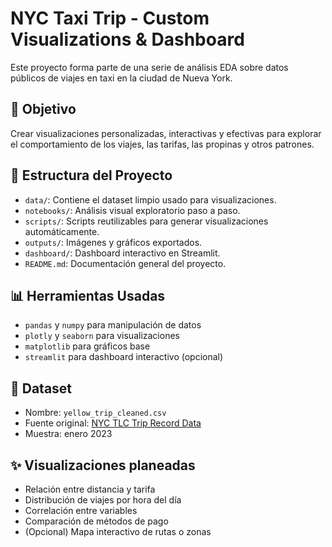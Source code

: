 # NYC Taxi Trip - Custom Visualizations & Dashboard

Este proyecto forma parte de una serie de análisis EDA sobre datos públicos de viajes en taxi en la ciudad de Nueva York.

## 🎯 Objetivo

Crear visualizaciones personalizadas, interactivas y efectivas para explorar el comportamiento de los viajes, las tarifas, las propinas y otros patrones.

## 🧱 Estructura del Proyecto

- `data/`: Contiene el dataset limpio usado para visualizaciones.
- `notebooks/`: Análisis visual exploratorio paso a paso.
- `scripts/`: Scripts reutilizables para generar visualizaciones automáticamente.
- `outputs/`: Imágenes y gráficos exportados.
- `dashboard/`: Dashboard interactivo en Streamlit.
- `README.md`: Documentación general del proyecto.

## 📊 Herramientas Usadas

- `pandas` y `numpy` para manipulación de datos
- `plotly` y `seaborn` para visualizaciones
- `matplotlib` para gráficos base
- `streamlit` para dashboard interactivo (opcional)

## 📁 Dataset

- Nombre: `yellow_trip_cleaned.csv`
- Fuente original: [NYC TLC Trip Record Data](https://www.nyc.gov/site/tlc/about/tlc-trip-record-data.page)
- Muestra: enero 2023

## ✨ Visualizaciones planeadas

- Relación entre distancia y tarifa
- Distribución de viajes por hora del día
- Correlación entre variables
- Comparación de métodos de pago
- (Opcional) Mapa interactivo de rutas o zonas


